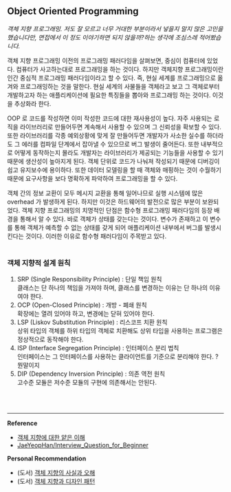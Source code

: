 ## Object Oriented Programming
*객체 지향 프로그래밍. 저도 잘 모르고 너무 거대한 부분이라서 넣을지 말지 많은 고민을 했습니다만, 면접에서 이 정도 이야기하면 되지 않을까?하는 생각에 조심스레 적어봤습니다.*

객체 지향 프로그래밍 이전의 프로그래밍 패러다임을 살펴보면, 중심이 컴퓨터에 있었다. 컴퓨터가 사고하는대로 프로그래밍을 하는 것이다.
하지만 객체지향 프로그래밍이란 인간 중심적 프로그래밍 패러다임이라고 할 수 있다. 즉, 현실 세계를 프로그래밍으로 옮겨와
프로그래밍하는 것을 말한다. 현실 세계의 사물들을 객체라고 보고 그 객체로부터 개발하고자 하는 애플리케이션에 필요한
특징들을 뽑아와 프로그래밍 하는 것이다. 이것을 추상화라 한다. 

OOP 로 코드를 작성하면 이미 작성한 코드에 대한 재사용성이 높다. 자주 사용되는 로직을 라이브러리로 만들어두면 계속해서
사용할 수 있으며 그 신뢰성을 확보할 수 있다. 또한 라이브러리를 각종 예외상황에 맞게 잘 만들어두면 개발자가 사소한 
실수를 하더라도 그 에러를 컴파일 단계에서 잡아낼 수 있으므로 버그 발생이 줄어든다. 또한 내부적으로 어떻게 동작하는지 몰라도
개발자는 라이브러리가 제공되는 기능들을 사용할 수 있기 때문에 생산성이 높아지게 된다. 객체 단위로 코드가 나눠져 작성되기
때문에 디버깅이 쉽고 유지보수에 용이하다. 또한 데이터 모델링을 할 때 객체와 매핑하는 것이 수월하기 때문에 요구사항을 보다
명확하게 파악하여 프로그래밍을 할 수 있다.

객체 간의 정보 교환이 모두 메시지 교환을 통해 일어나므로 실행 시스템에 많은 overhead 가 발생하게 된다. 하지만 이것은
하드웨어의 발전으로 많은 부분이 보완되었다. 객체 지향 프로그래밍의 치명적인 단점은 함수형 프로그래밍 패러다임의 등장 배경을
통해서 알 수 있다. 바로 객체가 상태를 갖는다는 것이다. 변수가 존재하고 이 변수를 통해 객체가 예측할 수 없는 상태를 갖게 되어 
애플리케이션 내부에서 버그를 발생시킨다는 것이다. 이러한 이유로 함수형 패러다임이 주목받고 있다.
</br>
</br>

### 객체 지향적 설계 원칙
1. SRP (Single Responsibility Principle) : 단일 책임 원칙</br>
  클래스는 단 하나의 책임을 가져야 하며, 클래스를 변경하는 이유는 단 하나의 이유여야 한다.
2. OCP (Open-Closed Principle) : 개방 - 폐쇄 원칙</br>
  확장에는 열려 있어야 하고, 변경에는 닫혀 있어야 한다.
3. LSP (Liskov Substitution Principle) : 리스코프 치환 원칙</br>
  상위 타입의 객체를 하위 타입의 객체로 치환해도 상위 타입을 사용하는 프로그램은 정상적으로 동작해야 한다. 
4. ISP (Interface Segregation Principle) : 인터페이스 분리 법칙</br>
  인터페이스는 그 인터페이스를 사용하는 클라이언트를 기준으로 분리해야 한다. ? 뭔말이지 
5. DIP (Dependency Inversion Principle) : 의존 역전 원칙</br>
  고수준 모듈은 저수준 모듈의 구현에 의존해서는 안된다.
</br>
</br>


---
**Reference**
* [객체 지향에 대한 얕은 이해](http://asfirstalways.tistory.com/177)
* [JaeYeopHan/Interview_Question_for_Beginner](https://github.com/JaeYeopHan/Interview_Question_for_Beginner/tree/master/Development_common_sense)

**Personal Recommendation**
* (도서) [객체 지향의 사실과 오해](http://www.yes24.com/Product/Goods/18249021)
* (도서) [객체 지향과 디자인 패턴](http://www.yes24.com/Product/Goods/9179120?Acode=101)
